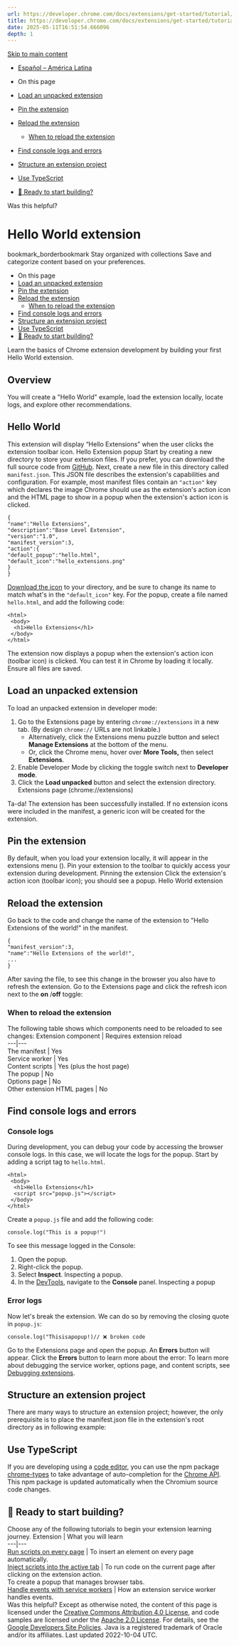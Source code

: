 ```yaml
---
url: https://developer.chrome.com/docs/extensions/get-started/tutorial/hello-world
title: https://developer.chrome.com/docs/extensions/get-started/tutorial/hello-world
date: 2025-05-11T16:51:54.666096
depth: 1
---
```


[ Skip to main content ](https://developer.chrome.com/docs/extensions/get-started/tutorial/hello-world#main-content)
  * [Español – América Latina](https://developer.chrome.com/docs/extensions/get-started/tutorial/hello-world?hl=es-419)




  * On this page
  * [Load an unpacked extension](https://developer.chrome.com/docs/extensions/get-started/tutorial/hello-world#load-unpacked)
  * [Pin the extension](https://developer.chrome.com/docs/extensions/get-started/tutorial/hello-world#pin_the_extension)
  * [Reload the extension](https://developer.chrome.com/docs/extensions/get-started/tutorial/hello-world#reload)
    * [When to reload the extension](https://developer.chrome.com/docs/extensions/get-started/tutorial/hello-world#when_to_reload_the_extension)
  * [Find console logs and errors](https://developer.chrome.com/docs/extensions/get-started/tutorial/hello-world#logs)
  * [Structure an extension project](https://developer.chrome.com/docs/extensions/get-started/tutorial/hello-world#structure)
  * [Use TypeScript](https://developer.chrome.com/docs/extensions/get-started/tutorial/hello-world#types)
  * [🚀 Ready to start building?](https://developer.chrome.com/docs/extensions/get-started/tutorial/hello-world#building)




Was this helpful?
#  Hello World extension 
bookmark_borderbookmark Stay organized with collections  Save and categorize content based on your preferences.
  * On this page
  * [Load an unpacked extension](https://developer.chrome.com/docs/extensions/get-started/tutorial/hello-world#load-unpacked)
  * [Pin the extension](https://developer.chrome.com/docs/extensions/get-started/tutorial/hello-world#pin_the_extension)
  * [Reload the extension](https://developer.chrome.com/docs/extensions/get-started/tutorial/hello-world#reload)
    * [When to reload the extension](https://developer.chrome.com/docs/extensions/get-started/tutorial/hello-world#when_to_reload_the_extension)
  * [Find console logs and errors](https://developer.chrome.com/docs/extensions/get-started/tutorial/hello-world#logs)
  * [Structure an extension project](https://developer.chrome.com/docs/extensions/get-started/tutorial/hello-world#structure)
  * [Use TypeScript](https://developer.chrome.com/docs/extensions/get-started/tutorial/hello-world#types)
  * [🚀 Ready to start building?](https://developer.chrome.com/docs/extensions/get-started/tutorial/hello-world#building)


Learn the basics of Chrome extension development by building your first Hello World extension.
## Overview
You will create a "Hello World" example, load the extension locally, locate logs, and explore other recommendations.
## Hello World
This extension will display “Hello Extensions” when the user clicks the extension toolbar icon.
Hello Extension popup 
Start by creating a new directory to store your extension files. If you prefer, you can download the full source code from [GitHub](https://github.com/GoogleChrome/chrome-extensions-samples/tree/main/functional-samples/tutorial.hello-world).
Next, create a new file in this directory called `manifest.json`. This JSON file describes the extension's capabilities and configuration. For example, most manifest files contain an `"action"` key which declares the image Chrome should use as the extension's action icon and the HTML page to show in a popup when the extension's action icon is clicked.
```
{
"name":"Hello Extensions",
"description":"Base Level Extension",
"version":"1.0",
"manifest_version":3,
"action":{
"default_popup":"hello.html",
"default_icon":"hello_extensions.png"
}
}

```

[Download the icon](https://developer.chrome.com/static/docs/extensions/get-started/tutorial/hello-world/image/icon.png) to your directory, and be sure to change its name to match what's in the `"default_icon"` key.
For the popup, create a file named `hello.html`, and add the following code:
```
<html>
 <body>
  <h1>Hello Extensions</h1>
 </body>
</html>

```

The extension now displays a popup when the extension's action icon (toolbar icon) is clicked. You can test it in Chrome by loading it locally. Ensure all files are saved.
## Load an unpacked extension
To load an unpacked extension in developer mode:
  1. Go to the Extensions page by entering `chrome://extensions` in a new tab. (By design `chrome://` URLs are not linkable.) 
     * Alternatively, click the Extensions menu puzzle button and select **Manage Extensions** at the bottom of the menu.
     * Or, click the Chrome menu, hover over **More Tools,** then select **Extensions**.
  2. Enable Developer Mode by clicking the toggle switch next to **Developer mode**.
  3. Click the **Load unpacked** button and select the extension directory.  Extensions page (chrome://extensions) 


Ta-da! The extension has been successfully installed. If no extension icons were included in the manifest, a generic icon will be created for the extension.
## Pin the extension
By default, when you load your extension locally, it will appear in the extensions menu (). Pin your extension to the toolbar to quickly access your extension during development.
Pinning the extension 
Click the extension's action icon (toolbar icon); you should see a popup.
Hello World extension 
## Reload the extension
Go back to the code and change the name of the extension to "Hello Extensions of the world!" in the manifest.
```
{
"manifest_version":3,
"name":"Hello Extensions of the world!",
...
}

```

After saving the file, to see this change in the browser you also have to refresh the extension. Go to the Extensions page and click the refresh icon next to the **on** /**off** toggle:
### When to reload the extension
The following table shows which components need to be reloaded to see changes:
Extension component | Requires extension reload  
---|---  
The manifest | Yes  
Service worker | Yes  
Content scripts | Yes (plus the host page)  
The popup | No  
Options page | No  
Other extension HTML pages | No  
## Find console logs and errors
### Console logs
During development, you can debug your code by accessing the browser console logs. In this case, we will locate the logs for the popup. Start by adding a script tag to `hello.html`.
```
<html>
 <body>
  <h1>Hello Extensions</h1>
  <script src="popup.js"></script>
 </body>
</html>

```

Create a `popup.js` file and add the following code:
```
console.log("This is a popup!")

```

To see this message logged in the Console:
  1. Open the popup.
  2. Right-click the popup.
  3. Select **Inspect**.  Inspecting a popup. 
  4. In the [DevTools](https://developer.chrome.com/docs/devtools), navigate to the **Console** panel.  Inspecting a popup 


### Error logs
Now let's break the extension. We can do so by removing the closing quote in `popup.js`:
```
console.log("Thisisapopup!)// ❌ broken code

```

Go to the Extensions page and open the popup. An **Errors** button will appear.
Click the **Errors** button to learn more about the error:
To learn more about debugging the service worker, options page, and content scripts, see [Debugging extensions](https://developer.chrome.com/docs/extensions/get-started/tutorial/debug).
## Structure an extension project
There are many ways to structure an extension project; however, the only prerequisite is to place the manifest.json file in the extension's root directory as in following example:
## Use TypeScript
If you are developing using a [code editor](https://developer.mozilla.org/docs/Glossary/IDE), you can use the npm package [chrome-types](https://www.npmjs.com/package/chrome-types) to take advantage of auto-completion for the [Chrome API](https://developer.chrome.com/docs/extensions/reference). This npm package is updated automatically when the Chromium source code changes.
## 🚀 Ready to start building?
Choose any of the following tutorials to begin your extension learning journey.
Extension | What you will learn  
---|---  
[Run scripts on every page](https://developer.chrome.com/docs/extensions/get-started/tutorial/scripts-on-every-tab) | To insert an element on every page automatically.  
[Inject scripts into the active tab](https://developer.chrome.com/docs/extensions/get-started/tutorial/scripts-activetab) | To run code on the current page after clicking on the extension action.  
To create a popup that manages browser tabs.  
[Handle events with service workers](https://developer.chrome.com/docs/extensions/get-started/tutorial/service-worker-events) | How an extension service worker handles events.  
Was this helpful?
Except as otherwise noted, the content of this page is licensed under the [Creative Commons Attribution 4.0 License](https://creativecommons.org/licenses/by/4.0/), and code samples are licensed under the [Apache 2.0 License](https://www.apache.org/licenses/LICENSE-2.0). For details, see the [Google Developers Site Policies](https://developers.google.com/site-policies). Java is a registered trademark of Oracle and/or its affiliates.
Last updated 2022-10-04 UTC.

